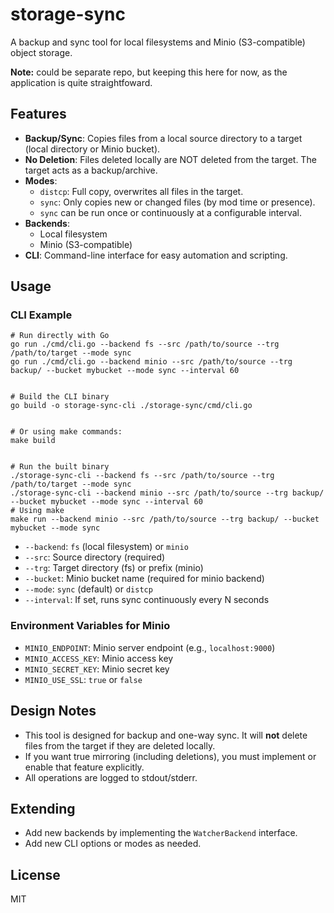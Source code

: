 
# storage-sync


A backup and sync tool for local filesystems and Minio (S3-compatible) object storage.

**Note:** could be separate repo, but keeping this here for now, as the application is quite straightfoward.

## Features
- **Backup/Sync**: Copies files from a local source directory to a target (local directory or Minio bucket).
- **No Deletion**: Files deleted locally are NOT deleted from the target. The target acts as a backup/archive.
- **Modes**:
  - `distcp`: Full copy, overwrites all files in the target.
  - `sync`: Only copies new or changed files (by mod time or presence).
  - `sync` can be run once or continuously at a configurable interval.
- **Backends**:
  - Local filesystem
  - Minio (S3-compatible)
- **CLI**: Command-line interface for easy automation and scripting.

## Usage


### CLI Example
```
# Run directly with Go
go run ./cmd/cli.go --backend fs --src /path/to/source --trg /path/to/target --mode sync
go run ./cmd/cli.go --backend minio --src /path/to/source --trg backup/ --bucket mybucket --mode sync --interval 60


# Build the CLI binary
go build -o storage-sync-cli ./storage-sync/cmd/cli.go


# Or using make commands:
make build


# Run the built binary
./storage-sync-cli --backend fs --src /path/to/source --trg /path/to/target --mode sync
./storage-sync-cli --backend minio --src /path/to/source --trg backup/ --bucket mybucket --mode sync --interval 60
# Using make
make run --backend minio --src /path/to/source --trg backup/ --bucket mybucket --mode sync
```

- `--backend`: `fs` (local filesystem) or `minio`
- `--src`: Source directory (required)
- `--trg`: Target directory (fs) or prefix (minio)
- `--bucket`: Minio bucket name (required for minio backend)
- `--mode`: `sync` (default) or `distcp`
- `--interval`: If set, runs sync continuously every N seconds

### Environment Variables for Minio
- `MINIO_ENDPOINT`: Minio server endpoint (e.g., `localhost:9000`)
- `MINIO_ACCESS_KEY`: Minio access key
- `MINIO_SECRET_KEY`: Minio secret key
- `MINIO_USE_SSL`: `true` or `false`

## Design Notes
- This tool is designed for backup and one-way sync. It will **not** delete files from the target if they are deleted locally.
- If you want true mirroring (including deletions), you must implement or enable that feature explicitly.
- All operations are logged to stdout/stderr.

## Extending
- Add new backends by implementing the `WatcherBackend` interface.
- Add new CLI options or modes as needed.

## License
MIT

